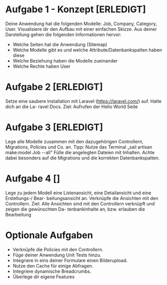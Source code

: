 # Aufgabe 1 - Konzept [ERLEDIGT]
Deine Anwendung hat die folgenden Modelle: Job, Company, Category, User.
Visualisiere dir den Aufbau mit einer einfachen Skizze. Aus deiner Darstellung gehen die
folgenden Informationen hervor:
- Welche Seiten hat die Anwendung (Sitemap)
- Welche Modelle gibt es und welche Attribute/Datenbankspalten haben diese
- Welche Beziehung haben die Modelle zueinander
- Welche Rechte haben User
# Aufgabe 2 [ERLEDIGT]
Setze eine saubere Installation mit Laravel (https://laravel.com/) auf. Halte dich an die La-
ravel Docs.
Ziel: Aufrufen der Hello World Seite
# Aufgabe 3 [ERLEDIGT]
Lege alle Modelle zusammen mit den dazugehörigen Controllern, Migrations, Policies
und Co. an. 
Tipp: Nutze das Terminal „sail artisan make:model Job --all"
Fülle die angelegten Dateien mit Inhalten. Achte dabei besonders auf die Migrations
und die korrekten Datenbankspalten.
# Aufgabe 4 []
Lege zu jedem Modell eine Listenansicht, eine Detailansicht und eine Erstellungs-/ Bear-
beitungsansicht an. Verknüpfe die Ansichten mit den Controllern.
Ziel: Alle Ansichten sind mit den Controllern verknüpft und zeigen die gewünschten Da-
tenbankinhalte an, bzw. erlauben die Bearbeitung
# Optionale Aufgaben
- Verknüpfe die Policies mit den Controllern.
- Füge deiner Anwendung Unit Tests hinzu.
- Integriere in eins deiner Formulare einen Bilderupload.
- Nutze den Cache für einige Abfragen.
- Integriere dynamische Breadcrumbs.
- Überlege dir eigene Features